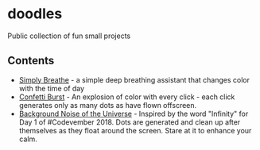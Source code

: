 # doodles
Public collection of fun small projects

## Contents
- [Simply Breathe](https://simplybreathe.space/) - a simple deep breathing assistant that changes color with the time of day
- [Confetti Burst](https://simplybreathe.space/confetti.html) - An explosion of color with every click - each click
generates only as many dots as have flown offscreen.
- [Background Noise of the Universe](https://simplybreathe.space/static.html) - Inspired by the word "Infinity" for Day 1
of #Codevember 2018. Dots are generated and clean up after themselves as they float around the screen. Stare at it to
enhance your calm.

